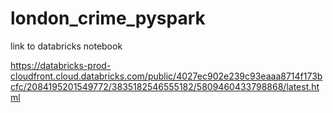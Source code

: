 # london_crime_pyspark
link to databricks notebook

https://databricks-prod-cloudfront.cloud.databricks.com/public/4027ec902e239c93eaaa8714f173bcfc/2084195201549772/3835182546555182/5809460433798868/latest.html

